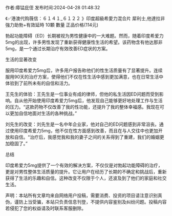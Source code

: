 <p>作者:瘴锰庇侄 发布时间:2024-04-28 01:48:32</p>
<p>《✅港澳代购薇信：６１４１_６１２２ 》印度超級希愛力混合片 犀利士,他達拉非 強力助勃+有效延時 10顆 數量 正品价格(114元) </p>
									<p>勃起功能障碍（ED）长期被视为男性健康中的一大难题。然而，随着印度希爱力5mg的出现，许多男性发现了重新获得健康性生活的希望。该药物含有他达那非5mg，是一个通过长期治疗有效改善ED症状的方案。</p><p></p><p>生活的显著改变</p><p></p><p>服用印度希爱力5mg后，许多用户报告称他们的性生活质量有了显著提升。连续服用90天的治疗方案，使得他们不仅在性生活中感到更加满意，也在日常生活中体验到了前所未有的自信和活力。</p><p></p><p>王先生的体验：王先生是一位事业有成的律师，但他的私生活因ED问题而受到影响。自从他开始使用印度希爱力5mg后，他发现自己能够更好地处理工作与生活的压力。“这款药物不仅改善了我的性功能，还提升了我的整体幸福感。我现在可以更加自信地面对生活的各种挑战。”</p><p></p><p>刘先生的改变：刘先生是一名中年企业家，他对自己的ED问题感到非常沮丧。通过使用印度希爱力5mg，他不仅在性方面感到改善，而且在与人交往中也更加开放和自信。“治疗后，我感觉我和我的妻子之间的关系得到了重建，我们的婚姻更加稳固了。”</p><p></p><p>总结</p><p></p><p>印度希爱力5mg提供了一个有效的解决方案，不仅仅是对勃起功能障碍的治疗，更是对男性整体生活质量的提升。它让用户在经历了长期的不确定和挑战后，重新获得了生活的乐趣和自信。这种改变不仅限于个人，还波及到了他们的家庭和社交生活。</p><p></p>				声明：本站所有文章均来自网络用户投稿，需要消费、投资的项目请注意识别真伪，谨防上当受骗，本站只负责信息刊登，不提供内容鉴别及纠纷问题。投稿内容若侵犯了您的权益请及时联系客服删除。				
